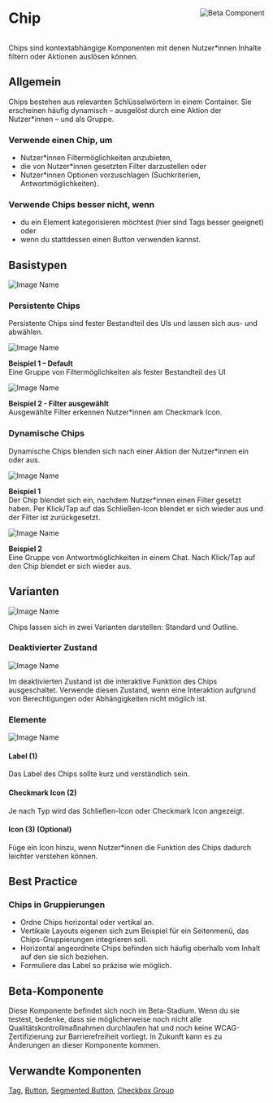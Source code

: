 <div style="display: inline-flex; align-items: center; justify-content: space-between; width: 100%;">
    <h1>Chip</h1>
    <img src="assets/beta.png" alt="Beta Component" />
</div>

Chips sind kontextabhängige Komponenten mit denen Nutzer\*innen Inhalte filtern oder Aktionen auslösen können.

## Allgemein

Chips bestehen aus relevanten Schlüsselwörtern in einem Container. Sie erscheinen häufig dynamisch – ausgelöst durch eine Aktion der Nutzer\*innen – und als Gruppe.

### Verwende einen Chip, um

- Nutzer\*innen Filtermöglichkeiten anzubieten,
- die von Nutzer\*innen gesetzten Filter darzustellen oder
- Nutzer\*innen Optionen vorzuschlagen (Suchkriterien, Antwortmöglichkeiten).

### Verwende Chips besser nicht, wenn

- du ein Element kategorisieren möchtest (hier sind Tags besser geeignet) oder
- wenn du stattdessen einen Button verwenden kannst.

## Basistypen

![Image Name](assets/3_components/chip/Chips-Types.png)

### Persistente Chips

Persistente Chips sind fester Bestandteil des UIs und lassen sich aus- und abwählen.

![Image Name](assets/3_components/chip/Chips-Persistent-Default.png)

**Beispiel 1 – Default** <br/>
Eine Gruppe von Filtermöglichkeiten als fester Bestandteil des UI

![Image Name](assets/3_components/chip/Chips-Persistent-Selected.png)

**Beispiel 2 - Filter ausgewählt** <br/>
Ausgewählte Filter erkennen Nutzer\*innen am Checkmark Icon.

### Dynamische Chips

Dynamische Chips blenden sich nach einer Aktion der Nutzer\*innen ein oder aus.

![Image Name](assets/3_components/chip/Chips-Dynamic-Example1.png)

**Beispiel 1** <br/>
Der Chip blendet sich ein, nachdem Nutzer\*innen einen Filter gesetzt haben. Per Klick/Tap auf das Schließen-Icon blendet er sich wieder aus und der Filter ist zurückgesetzt.

![Image Name](assets/3_components/chip/Chips-Dynamic-Example_Chatbot2.png)

**Beispiel 2** <br/>
Eine Gruppe von Antwortmöglichkeiten in einem Chat. Nach Klick/Tap auf den Chip blendet er sich wieder aus.

## Varianten

![Image Name](assets/3_components/chip/Standard_Chip.png)

Chips lassen sich in zwei Varianten darstellen: Standard und Outline.

### Deaktivierter Zustand

![Image Name](assets/3_components/chip/chips-disabled-de.png)

Im deaktivierten Zustand ist die interaktive Funktion des Chips ausgeschaltet. Verwende diesen Zustand, wenn eine Interaktion aufgrund von Berechtigungen oder Abhängigkeiten nicht möglich ist.

### Elemente

![Image Name](assets/3_components/chip/Chips-elements.png)

#### Label (1)

Das Label des Chips sollte kurz und verständlich sein.

#### Checkmark Icon (2)

Je nach Typ wird das Schließen-Icon oder Checkmark Icon angezeigt.

#### Icon (3) (Optional)

Füge ein Icon hinzu, wenn Nutzer\*innen die Funktion des Chips dadurch leichter verstehen können.

## Best Practice

### Chips in Gruppierungen

- Ordne Chips horizontal oder vertikal an.
- Vertikale Layouts eigenen sich zum Beispiel für ein Seitenmenü, das Chips-Gruppierungen integrieren soll.
- Horizontal angeordnete Chips befinden sich häufig oberhalb vom Inhalt auf den sie sich beziehen.
- Formuliere das Label so präzise wie möglich.

## Beta-Komponente

Diese Komponente befindet sich noch im Beta-Stadium. Wenn du sie testest, bedenke, dass sie möglicherweise noch nicht alle Qualitätskontrollmaßnahmen durchlaufen hat und noch keine WCAG-Zertifizierung zur Barrierefreiheit vorliegt. In Zukunft kann es zu Änderungen an dieser Komponente kommen.

## Verwandte Komponenten

[Tag](?path=/usage/components-tag--standard),
[Button](?path=/usage/components-button--standard),
[Segmented Button](?path=/usage/beta-components-segmented-button--standard),
[Checkbox Group](?path=/usage/components-checkbox-group--standard)

